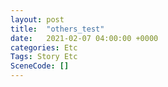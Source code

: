 ```yaml
---
layout: post
title:  "others_test"
date:   2021-02-07 04:00:00 +0000
categories: Etc
Tags: Story Etc
SceneCode: []
---
```

